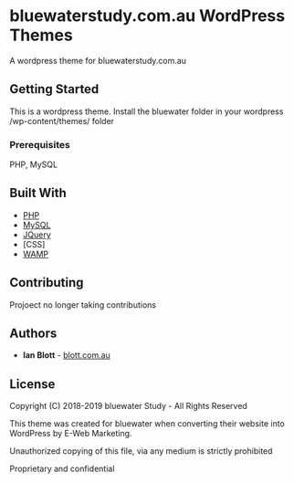 #  bluewaterstudy.com.au WordPress Themes

A wordpress theme for bluewaterstudy.com.au

## Getting Started

This is a wordpress theme. Install the bluewater folder in your wordpress /wp-content/themes/ folder

### Prerequisites

PHP, MySQL

## Built With

* [PHP](https://www.php.net)
* [MySQL](https://www.mysql.com)
* [JQuery](https://jquery.com)
* [CSS]
* [WAMP](https://www.mysql.com)

## Contributing

Projoect no longer taking contributions

## Authors

* **Ian Blott** - [blott.com.au](http://blott.com.au)

## License

Copyright (C) 2018-2019 bluewater Study - All Rights Reserved

This theme was created for bluewater when converting their website into WordPress 
by E-Web Marketing.

Unauthorized copying of this file, via any medium is strictly prohibited 

Proprietary and confidential
